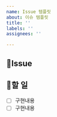```yaml
---
name: Issue 템플릿
about: 이슈 템플릿
title: ''
labels: ''
assignees: ''

---
```


## 🔔Issue
<!-- 이슈 설명 -->

## 🌻할 일
<!-- 할 일 -->
- [ ] 구현내용
- [ ] 구현내용
